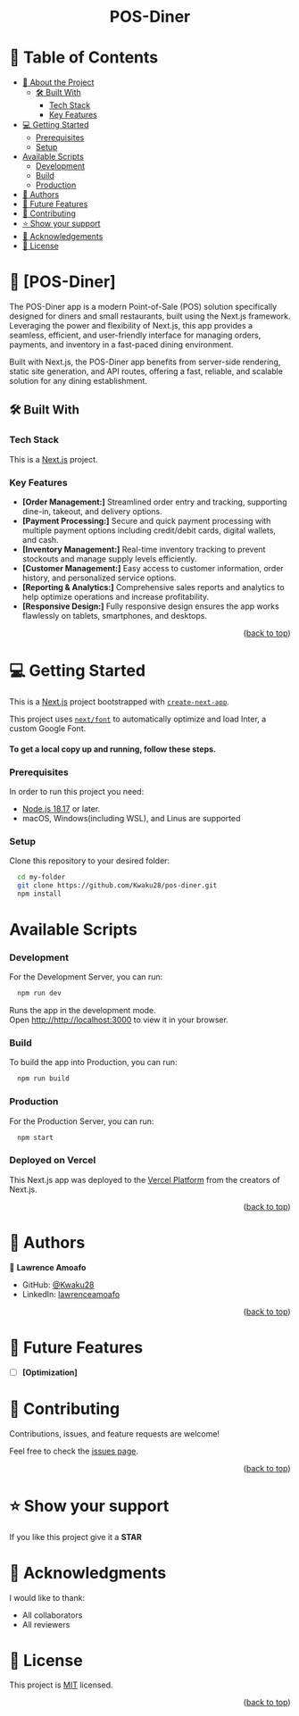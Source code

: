 <a name="readme-top"></a>

<div align="center">

  <br/>

  <h1><b>POS-Diner</b></h1>

</div>

<!-- TABLE OF CONTENTS -->

# 📗 Table of Contents

- [📖 About the Project](#about-project)
  - [🛠 Built With](#built-with)
    - [Tech Stack](#tech-stack)
    - [Key Features](#key-features)
- [💻 Getting Started](#getting-started)
  - [Prerequisites](#prerequisites)
  - [Setup](#setup)
- [Available Scripts](#available-scripts)
  - [Development](#development)
  - [Build](#build)
  - [Production](#production)
- [👥 Authors](#authors)
- [🔭 Future Features](#future-features)
- [🤝 Contributing](#contributing)
- [⭐️ Show your support](#support)
- [🙏 Acknowledgements](#acknowledgements)
- [📝 License](#license)

<!-- PROJECT DESCRIPTION -->

# 📖 [POS-Diner] <a name="about-project"></a>

The POS-Diner app is a modern Point-of-Sale (POS) solution specifically designed for diners and small restaurants, built using the Next.js framework. Leveraging the power and flexibility of Next.js, this app provides a seamless, efficient, and user-friendly interface for managing orders, payments, and inventory in a fast-paced dining environment.

Built with Next.js, the POS-Diner app benefits from server-side rendering, static site generation, and API routes, offering a fast, reliable, and scalable solution for any dining establishment.

## 🛠 Built With <a name="built-with"></a>

### Tech Stack <a name="tech-stack"></a>

This is a [Next.js](https://nextjs.org/) project.

<!-- Features -->

### Key Features <a name="key-features"></a>

- **[Order Management:]** Streamlined order entry and tracking, supporting dine-in, takeout, and delivery options.
- **[Payment Processing:]** Secure and quick payment processing with multiple payment options including credit/debit cards, digital wallets, and cash.
- **[Inventory Management:]** Real-time inventory tracking to prevent stockouts and manage supply levels efficiently.
- **[Customer Management:]** Easy access to customer information, order history, and personalized service options.
- **[Reporting & Analytics:]** Comprehensive sales reports and analytics to help optimize operations and increase profitability.
- **[Responsive Design:]** Fully responsive design ensures the app works flawlessly on tablets, smartphones, and desktops.


<p align="right">(<a href="#readme-top">back to top</a>)</p>

<!-- GETTING STARTED -->

# 💻 Getting Started <a name="getting-started"></a>

This is a [Next.js](https://nextjs.org/) project bootstrapped with [`create-next-app`](https://github.com/vercel/next.js/tree/canary/packages/create-next-app).

This project uses [`next/font`](https://nextjs.org/docs/basic-features/font-optimization) to automatically optimize and load Inter, a custom Google Font.

#### To get a local copy up and running, follow these steps.

### Prerequisites <a name="prerequisites"></a>

In order to run this project you need:

- [Node.js 18.17](https://nodejs.org/en) or later.
- macOS, Windows(including WSL), and Linus are supported

### Setup <a name="setup"></a>

Clone this repository to your desired folder:

```sh
  cd my-folder
  git clone https://github.com/Kwaku28/pos-diner.git
  npm install
```

<!-- AVAILABLE SCRIPTS -->

# Available Scripts <a name="available-scripts"></a>

### Development <a name="development"></a>

For the Development Server, you can run:

```sh
  npm run dev
```

Runs the app in the development mode.\
Open [http://http://localhost:3000](http://http://localhost:3000) to view it in your browser.

### Build <a name="build"></a>

To build the app into Production, you can run:

```sh
  npm run build
```

### Production <a name="production"></a>

For the Production Server, you can run:

```sh
  npm start
```

### Deployed on Vercel

This Next.js app was deployed to the [Vercel Platform](https://vercel.com/new?utm_medium=default-template&filter=next.js&utm_source=create-next-app&utm_campaign=create-next-app-readme) from the creators of Next.js.

<p align="right">(<a href="#readme-top">back to top</a>)</p>

<!-- AUTHORS -->

# 👥 Authors <a name="authors"></a>

👤 **Lawrence Amoafo**

- GitHub: [@Kwaku28](https://github.com/Kwaku28)
- LinkedIn: [lawrenceamoafo](https://linkedin.com/in/lawrence-amoafo-appoh)

<p align="right">(<a href="#readme-top">back to top</a>)</p>

<!-- FUTURE FEATURES -->

# 🔭 Future Features <a name="future-features"></a>

- [ ] **[Optimization]**

<!-- CONTRIBUTING -->

# 🤝 Contributing <a name="contributing"></a>

Contributions, issues, and feature requests are welcome!

Feel free to check the [issues page](https://github.com/Kwaku28/pos-diner/issues).

<p align="right">(<a href="#readme-top">back to top</a>)</p>

<!-- SUPPORT -->

# ⭐️ Show your support <a name="support"></a>

If you like this project give it a **STAR**

<!-- ACKNOWLEDGEMENTS -->

# 🙏 Acknowledgments <a name="acknowledgements"></a>

I would like to thank:
- All collaborators
- All reviewers

<!-- LICENSE -->

# 📝 License <a name="license"></a>

This project is [MIT](./LICENSE) licensed.

<p align="right">(<a href="#readme-top">back to top</a>)</p>